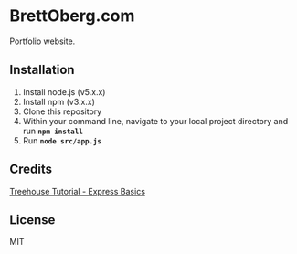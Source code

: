 # BrettOberg.com

Portfolio website.

## Installation

1. Install node.js (v5.x.x)
2. Install npm (v3.x.x)
3. Clone this repository
4. Within your command line, navigate to your local project directory and run **`npm install`**
5. Run **`node src/app.js`**

## Credits

[Treehouse Tutorial - Express Basics](https://teamtreehouse.com/library/express-basics)

## License

MIT

